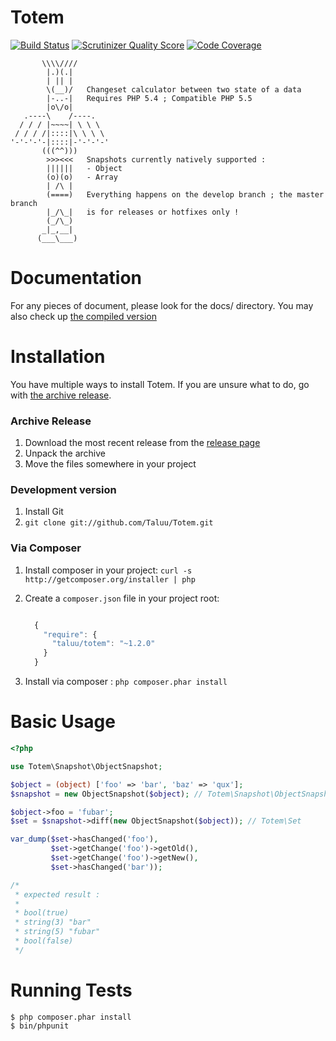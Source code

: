 Totem
=====
[![Build Status](https://travis-ci.org/Taluu/Totem.png?branch=develop)](https://travis-ci.org/Taluu/Totem)
[![Scrutinizer Quality Score](https://scrutinizer-ci.com/g/Taluu/Totem/badges/quality-score.png?s=b71f67e353a379e19b651697285ffed18d6f1554)](https://scrutinizer-ci.com/g/Taluu/Totem/)
[![Code Coverage](https://scrutinizer-ci.com/g/Taluu/Totem/badges/coverage.png?s=526dc791403caf731f6abb78d713291c68cf8446)](https://scrutinizer-ci.com/g/Taluu/Totem/)

```
       \\\\////
        |.)(.|
        | || |
        \(__)/   Changeset calculator between two state of a data
        |-..-|   Requires PHP 5.4 ; Compatible PHP 5.5
        |o\/o|
   .----\    /----.
  / / / |~~~~| \ \ \
 / / / /|::::|\ \ \ \
'-'-'-'-|::::|-'-'-'-'
       (((^^)))
        >>><<<   Snapshots currently natively supported :
        ||||||   - Object
        (o)(o)   - Array
        | /\ |
        (====)   Everything happens on the develop branch ; the master branch
        |_/\_|   is for releases or hotfixes only !
        (_/\_)
       _|_,__|
      (___\___)
```

Documentation
=============
For any pieces of document, please look for the docs/ directory. You may also 
check up [the compiled version](http://totem.readthedocs.org/en/latest/index.html)

Installation
============
You have multiple ways to install Totem. If you are unsure what to do, go with
[the archive release](#archive-release).

### Archive Release
1. Download the most recent release from the [release page](https://github.com/Taluu/Totem/releases)
2. Unpack the archive
3. Move the files somewhere in your project

### Development version
1. Install Git
2. `git clone git://github.com/Taluu/Totem.git`

### Via Composer
1. Install composer in your project: `curl -s http://getcomposer.org/installer | php`
2. Create a `composer.json` file in your project root:

    ```javascript

      {
        "require": {
          "taluu/totem": "~1.2.0"
        }
      }
    ```

3. Install via composer : `php composer.phar install`

Basic Usage
===========
```php
<?php

use Totem\Snapshot\ObjectSnapshot;

$object = (object) ['foo' => 'bar', 'baz' => 'qux'];
$snapshot = new ObjectSnapshot($object); // Totem\Snapshot\ObjectSnapshot

$object->foo = 'fubar';
$set = $snapshot->diff(new ObjectSnapshot($object)); // Totem\Set

var_dump($set->hasChanged('foo'),
         $set->getChange('foo')->getOld(),
         $set->getChange('foo')->getNew(),
         $set->hasChanged('bar'));

/* 
 * expected result :
 *
 * bool(true)
 * string(3) "bar"
 * string(5) "fubar"
 * bool(false)
 */
```

Running Tests
=============
```console
$ php composer.phar install
$ bin/phpunit
```


